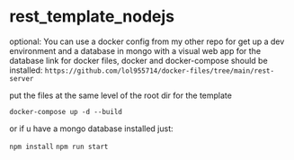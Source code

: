 # rest_template_nodejs

optional: You can use a docker config from my other repo for get up a dev environment and a database in mongo with a visual web app for the database
link for docker files, docker and docker-compose should be installed:
```https://github.com/lol955714/docker-files/tree/main/rest-server```

put the files at the same level of the root dir for the template

``` docker-compose up -d --build  ```

or if u have a mongo database installed just:

```npm install```
```npm run start```